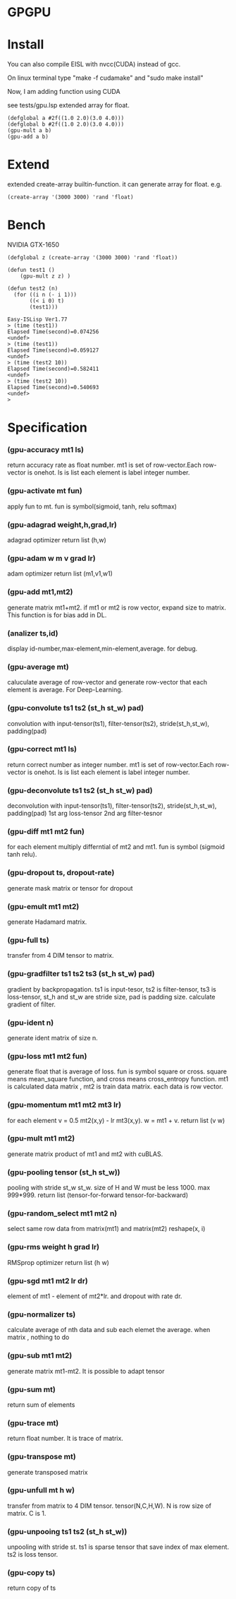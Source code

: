 # GPGPU

# Install
You can also compile EISL with nvcc(CUDA) instead of gcc.

On linux terminal type "make -f cudamake" and "sudo make install"

Now, I am adding function using CUDA

see tests/gpu.lsp
extended array for float.
```
(defglobal a #2f((1.0 2.0)(3.0 4.0)))
(defglobal b #2f((1.0 2.0)(3.0 4.0)))
(gpu-mult a b)
(gpu-add a b)
```
# Extend
extended create-array builtin-function.
it can generate array for float. e.g.
```
(create-array '(3000 3000) 'rand 'float)
```

# Bench

NVIDIA GTX-1650

```
(defglobal z (create-array '(3000 3000) 'rand 'float))

(defun test1 ()
    (gpu-mult z z) )

(defun test2 (n)
  (for ((i n (- i 1)))
       ((< i 0) t)
       (test1)))

Easy-ISLisp Ver1.77
> (time (test1))
Elapsed Time(second)=0.074256
<undef>
> (time (test1))
Elapsed Time(second)=0.059127
<undef>
> (time (test2 10))
Elapsed Time(second)=0.582411
<undef>
> (time (test2 10))
Elapsed Time(second)=0.540693
<undef>
> 

```



# Specification

### (gpu-accuracy mt1 ls)
return accuracy rate as float number. mt1 is set of row-vector.Each row-vector is onehot. ls is list each element is label integer number.

### (gpu-activate mt fun) 
apply fun to mt. fun is symbol(sigmoid, tanh, relu softmax)

### (gpu-adagrad weight,h,grad,lr) 
adagrad optimizer return list (h,w)

### (gpu-adam w m v grad lr) 
adam optimizer return list (m1,v1,w1)

### (gpu-add mt1,mt2) 
generate matrix mt1+mt2. if mt1 or mt2 is row vector, expand size to matrix. This function is for bias add in DL.

### (analizer ts,id) 
display id-number,max-element,min-element,average. for debug.

### (gpu-average mt) 
caluculate average of row-vector and generate row-vector that each element is average. For Deep-Learning.

### (gpu-convolute ts1 ts2 (st_h st_w) pad) 
convolution with input-tensor(ts1), filter-tensor(ts2), stride(st_h,st_w), padding(pad)

### (gpu-correct mt1 ls) 
return correct number as integer number. mt1 is set of row-vector.Each row-vector is onehot. ls is list each element is label integer number.

### (gpu-deconvolute ts1 ts2 (st_h st_w) pad) 
deconvolution with input-tensor(ts1), filter-tensor(ts2), stride(st_h,st_w), padding(pad) 1st arg loss-tensor 2nd arg filter-tesnor

### (gpu-diff mt1 mt2 fun)
for each element multiply differntial of mt2 and mt1. fun is symbol (sigmoid tanh relu).

### (gpu-dropout ts, dropout-rate)
generate mask matrix or tensor for dropout

### (gpu-emult mt1 mt2)
generate Hadamard matrix.

### (gpu-full ts)
transfer from 4 DIM tensor to matrix.

### (gpu-gradfilter ts1 ts2 ts3 (st_h st_w) pad) 
gradient by backpropagation. ts1 is input-tesor, ts2 is filter-tensor, ts3 is loss-tensor, st_h and st_w are stride size, pad is padding size. calculate gradient of filter.

### (gpu-ident n) 
generate ident matrix of size n.

### (gpu-loss mt1 mt2 fun)
generate float that is average of loss. fun is symbol square or cross. square means mean_square function, and cross means cross_entropy function. mt1 is calculated data matrix , mt2 is train data matrix. each data is row vector.

### (gpu-momentum mt1 mt2 mt3 lr) 
for each element v = 0.5 mt2(x,y) - lr mt3(x,y). w = mt1 + v. return list (v w) 

### (gpu-mult mt1 mt2)
generate matrix product of mt1 and mt2 with cuBLAS.

### (gpu-pooling tensor (st_h st_w)) 
pooling with stride st_w st_w. size of H and W must be less 1000. max 999*999. 
return list (tensor-for-forward tensor-for-backward)

### (gpu-random_select mt1 mt2 n) 
select same row data from matrix(mt1) and matrix(mt2)
reshape(x, i)

### (gpu-rms weight h grad lr) 
RMSprop optimizer return list (h w)

### (gpu-sgd mt1 mt2 lr dr) 
element of mt1 - element of mt2*lr. and dropout with rate dr.

### (gpu-normalizer ts) 
calculate average of nth data and sub each elemet the average. when matrix , nothing to do

### (gpu-sub mt1 mt2) 
generate matrix mt1-mt2. It is possible to adapt tensor

### (gpu-sum mt) 
return sum of elements

### (gpu-trace mt) 
return float number. It is trace of matrix.

### (gpu-transpose mt) 
generate transposed matrix

### (gpu-unfull mt h w) 
transfer from matrix to 4 DIM tensor. tensor(N,C,H,W). N is row size of matrix. C is 1.

### (gpu-unpooing ts1 ts2 (st_h st_w)) 
unpooling with stride st. ts1 is sparse tensor that save index of max element. ts2 is loss tensor.

### (gpu-copy ts)
return copy of ts
